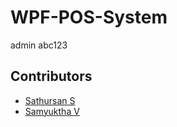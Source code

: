 # WPF-POS-System
admin
abc123

## Contributors

- [Sathursan S](https://github.com/Sathursan-S)
- [Samyuktha V](https://github.com/Samyuktha-sam)
